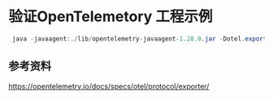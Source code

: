 # 验证OpenTelemetory 工程示例

```java
 java -javaagent:./lib/opentelemetry-javaagent-1.28.0.jar -Dotel.exporter.otlp.endpoint=http://localhost:4316 -jar target/demo-telemetry-0.0.1-SNAPSHOT.jar
```

## 参考资料

https://opentelemetry.io/docs/specs/otel/protocol/exporter/
